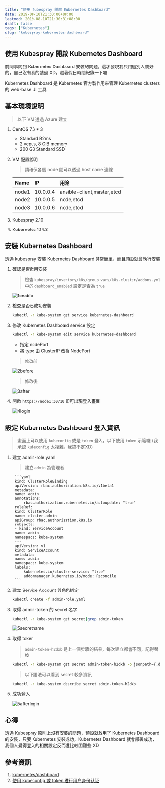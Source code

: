 ```yaml
---
title: "使用 Kubespray 開啟 Kubernetes Dashboard"
date: 2019-08-10T21:30:00+08:00
lastmod: 2019-08-10T21:30:31+08:00
draft: false
tags: ["Kubernetes"]
slug: "kubespray-kubernetes-dashboard"
---
```


## 使用 Kubespray 開啟 Kubernetes Dashboard

前同事問到 Kubernetes Dashboard 安裝的問題，這才發現我只用過別人裝好的，自己沒有真的裝過 XD，趁著假日時間紀錄一下囉

Kubernetes Dashboard 是 Kubernetes 官方製作用來管理 Kubernetes clusters 的 web-base UI 工具

## 基本環境說明

> 以下 VM 透過 Azure 建立

1. CentOS 7.6 * 3

    - Standard B2ms
    - 2 vcpus, 8 GiB memory
    - 200 GB Standard SSD

2. VM 配置說明

    > 請確保各個 node 間可以透過 host name 連線

    Name|IP|用途
    :---|:---|:---
    node1| 10.0.0.4|ansible-client,master,etcd
    node2| 10.0.0.5|node,etcd
    node3| 10.0.0.6|node,etcd

3. Kubespray 2.10
4. Kubernetes 1.14.3

## 安裝 Kubernetes Dashboard

透過 kubespray 安裝 Kubernetes Dashboard 非常簡單，而且預設就會執行安裝

1. 確認是否啟用安裝

    > 檢查 `kubespray/inventory/k8s/group_vars/k8s-cluster/addons.yml` 中的 `dashboard_enabled` 設定是否為 `true`

    ![1enable](https://user-images.githubusercontent.com/3851540/62828782-eb0d3f00-bc20-11e9-8d2b-236b525db478.png)

2. 檢查是否已成功安裝

    ```bash
    kubectl -n kube-system get service kubernetes-dashboard
    ```

3. 修改 Kubernetes Dashboard service 設定

    ```bash
    kubectl -n kube-system edit service kubernetes-dashboard
    ```

    - 指定 nodePort
    - 將 type 由 ClusterIP 改為 NodePort

    > 修改前

    ![2before](https://user-images.githubusercontent.com/3851540/62828783-eba5d580-bc20-11e9-9632-1a7b684a5563.png)

    > 修改後

    ![3after](https://user-images.githubusercontent.com/3851540/62828784-eba5d580-bc20-11e9-870a-dd128b76f467.png)

4. 開啟 `https://node1:30710` 即可出現登入畫面

    ![4login](https://user-images.githubusercontent.com/3851540/62828785-eba5d580-bc20-11e9-8de4-1d6b764e0cf0.png)

## 設定 Kubernetes Dashboard 登入資訊

> 畫面上可以使用 `kubeconfig` 或是 `token` 登入，以下使用 `token` 示範囉 (我承認 `kubeconfig` 太複雜，我搞不定XD)

1. 建立 admin-role.yaml

    > 建立 `admin` 為管理者

        ```yaml
        kind: ClusterRoleBinding
        apiVersion: rbac.authorization.k8s.io/v1beta1
        metadata:
        name: admin
        annotations:
            rbac.authorization.kubernetes.io/autoupdate: "true"
        roleRef:
        kind: ClusterRole
        name: cluster-admin
        apiGroup: rbac.authorization.k8s.io
        subjects:
        - kind: ServiceAccount
        name: admin
        namespace: kube-system
        ---
        apiVersion: v1
        kind: ServiceAccount
        metadata:
        name: admin
        namespace: kube-system
        labels:
            kubernetes.io/cluster-service: "true"
            addonmanager.kubernetes.io/mode: Reconcile
        ```

2. 建立 Service Account 與角色綁定

    ```bash
    kubectl create -f admin-role.yaml
    ```

3. 取得 admin-token 的 secret 名字

    ```bash
    kubectl -n kube-system get secret|grep admin-token
    ```

    ![5secretname](https://user-images.githubusercontent.com/3851540/62828786-ec3e6c00-bc20-11e9-9462-ef2afad057d8.png)

4. 取得 token

    > `admin-token-h2dxb` 是上一個步驟的結果，每次建立都會不同，記得替換

    ```bash
    kubectl -n kube-system get secret admin-token-h2dxb -o jsonpath={.data.token}|base64 -d
    ```

    > 以下語法可以看到 secret 較多資訊

    ```bash
    kubectl -n kube-system describe secret admin-token-h2dxb
    ```

5. 成功登入

    ![5afterlogin](https://user-images.githubusercontent.com/3851540/62828787-ec3e6c00-bc20-11e9-858e-3f2ea98d48f3.png)

## 心得

透過 Kubespray 原則上沒有安裝的問題，預設就啟用了 Kubernetes Dashboard 的安裝，只要 Kubernetes 安裝成功，Kubernetes Dashboard 就會部署成功，我個人覺得登入的相關設定反而還比較困難些 XD

## 參考資訊

1. [kubernetes/dashboard](https://github.com/kubernetes/dashboard)
2. [使用 kubeconfig 或 token 进行用户身份认证](https://rootsongjc.gitbooks.io/kubernetes-handbook/guide/auth-with-kubeconfig-or-token.html)
